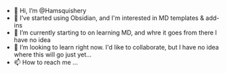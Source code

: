 - 👋 Hi, I’m @Hamsquishery
- 👀 I’ve started using Obsidian, and I'm interested in MD templates & add-ins 
- 🌱 I’m currently starting to on learning MD, and whre it goes from there I have no idea
- 💞️ I’m looking to learn right now. I'd like to collaborate, but I have no idea where this will go just yet...
- 📫 How to reach me ...

<!---
Hamsquishery/Hamsquishery is a ✨ special ✨ repository because its `README.md` (this file) appears on your GitHub profile.
You can click the Preview link to take a look at your changes.
--->
